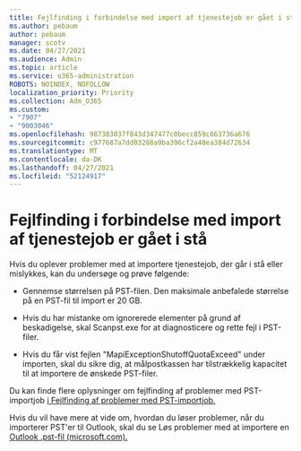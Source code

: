 ```yaml
---
title: Fejlfinding i forbindelse med import af tjenestejob er gået i stå
ms.author: pebaum
author: pebaum
manager: scotv
ms.date: 04/27/2021
ms.audience: Admin
ms.topic: article
ms.service: o365-administration
ROBOTS: NOINDEX, NOFOLLOW
localization_priority: Priority
ms.collection: Adm_O365
ms.custom:
- "7907"
- "9003046"
ms.openlocfilehash: 987383037f843d347477c0becc859c663736a676
ms.sourcegitcommit: c977687a7dd03288a9ba396cf2a48ea384d72634
ms.translationtype: MT
ms.contentlocale: da-DK
ms.lasthandoff: 04/27/2021
ms.locfileid: "52124917"
---
```

# <a name="troubleshooting-import-service-job-stuck"></a>Fejlfinding i forbindelse med import af tjenestejob er gået i stå

Hvis du oplever problemer med at importere tjenestejob, der går i stå eller mislykkes, kan du undersøge og prøve følgende:

- Gennemse størrelsen på PST-filen. Den maksimale anbefalede størrelse på en PST-fil til import er 20 GB.

- Hvis du har mistanke om ignorerede elementer på grund af beskadigelse, skal Scanpst.exe for at diagnosticere og rette fejl i PST-filer.

- Hvis du får vist fejlen "MapiExceptionShutoffQuotaExceed" under importen, skal du sikre dig, at målpostkassen har tilstrækkelig kapacitet til at importere de ønskede PST-filer.

Du kan finde flere oplysninger om fejlfinding af problemer med PST-importjob [i Fejlfinding af problemer med PST-importjob.](https://docs.microsoft.com/office365/troubleshoot/pst-import-service/issues-with-pst-import-job)

Hvis du vil have mere at vide om, hvordan du løser problemer, når du importerer PST'er til Outlook, skal du se Løs problemer med at importere en [Outlook .pst-fil (microsoft.com).](https://support.microsoft.com/topic/fix-problems-importing-an-outlook-pst-file-2d2e50dc-5c36-4ab2-ab50-f1be733b3d6e?ui=en-us&rs=en-us&ad=us)